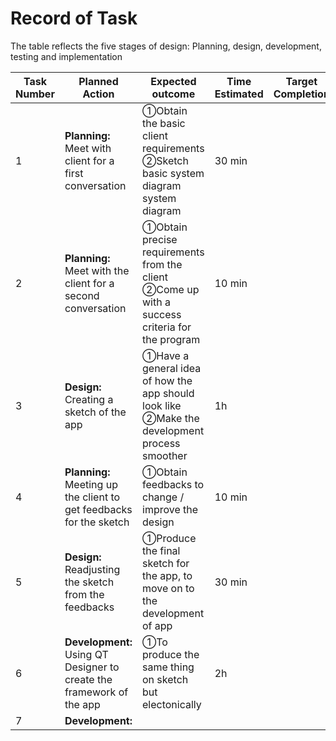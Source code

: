 # Record of Task 

The table reflects the five stages of design: Planning, design, development, testing and implementation 

| Task Number | Planned Action | Expected outcome | Time Estimated | Target Completion | Criteria |
| ----- | ------ | ---- | ----- | ----- | ------ |
| 1 | **Planning:** Meet with client for a first conversation | ①Obtain the basic client requirements ②Sketch basic system diagram system diagram | 30 min | | A |
| 2 | **Planning:** Meet with the client for a second conversation | ①Obtain precise requirements from the client ②Come up with a success criteria for the program | 10 min | | A |
| 3 | **Design:** Creating a sketch of the app | ①Have a general idea of how the app should look like  ②Make the development process smoother | 1h |
| 4 | **Planning:** Meeting up the client to get feedbacks for the sketch | ①Obtain feedbacks to change / improve the design | 10 min |||
| 5 | **Design:** Readjusting the sketch from the feedbacks | ①Produce the final sketch for the app, to move on to the development of app | 30 min ||
| 6 | **Development:** Using QT Designer to create the framework of the app | ①To produce the same thing on sketch but electonically | 2h ||||
| 7 | **Development:** | ||



